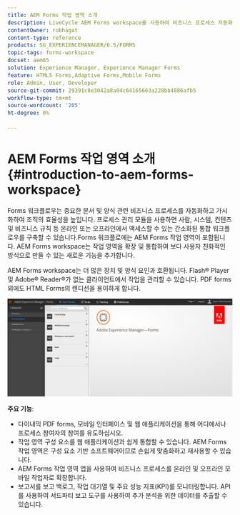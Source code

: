 ```yaml
---
title: AEM Forms 작업 영역 소개
description: LiveCycle AEM Forms workspace를 사용하여 비즈니스 프로세스 자동화를 통해 조직 효율성을 높이고 페이퍼리스 사무실을 구축할 수 있습니다.
contentOwner: robhagat
content-type: reference
products: SG_EXPERIENCEMANAGER/6.5/FORMS
topic-tags: forms-workspace
docset: aem65
solution: Experience Manager, Experience Manager Forms
feature: HTML5 Forms,Adaptive Forms,Mobile Forms
role: Admin, User, Developer
source-git-commit: 29391c8e3042a8a04c64165663a228bb4886afb5
workflow-type: tm+mt
source-wordcount: '205'
ht-degree: 0%

---
```


# AEM Forms 작업 영역 소개{#introduction-to-aem-forms-workspace}

Forms 워크플로우는 중요한 문서 및 양식 관련 비즈니스 프로세스를 자동화하고 가시화하여 조직의 효율성을 높입니다. 프로세스 관리 모듈을 사용하면 사람, 시스템, 컨텐츠 및 비즈니스 규칙 등 온라인 또는 오프라인에서 액세스할 수 있는 간소화된 통합 워크플로우를 구축할 수 있습니다.Forms 워크플로에는 AEM Forms 작업 영역이 포함됩니다. AEM Forms workspace는 작업 영역을 확장 및 통합하여 보다 사용자 친화적인 방식으로 만들 수 있는 새로운 기능을 추가합니다.

AEM Forms workspace는 더 많은 장치 및 양식 요인과 호환됩니다. Flash® Player 및 Adobe® Reader®가 없는 클라이언트에서 작업을 관리할 수 있습니다. PDF forms 외에도 HTML Forms의 렌디션을 용이하게 합니다.

![html-ws](assets/html-ws.png)

**주요 기능**:

* 다이내믹 PDF forms, 모바일 인터페이스 및 웹 애플리케이션을 통해 어디에서나 프로세스 참여자의 참여를 유도하십시오.
* 작업 영역 구성 요소를 웹 애플리케이션과 쉽게 통합할 수 있습니다. AEM Forms 작업 영역은 구성 요소 기반 소프트웨어이므로 손쉽게 맞춤화하고 재사용할 수 있습니다.
* AEM Forms 작업 영역 앱을 사용하여 비즈니스 프로세스를 온라인 및 오프라인 모바일 작업자로 확장합니다.
* 보고서를 보고 백로그, 작업 대기열 및 주요 성능 지표(KPI)를 모니터링합니다. API를 사용하여 서드파티 보고 도구를 사용하여 추가 분석을 위한 데이터를 추출할 수 있습니다.
